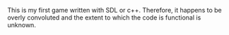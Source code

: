 This is my first game written with SDL or c++. Therefore, it happens to be overly convoluted and the extent to which the code is functional is unknown.
